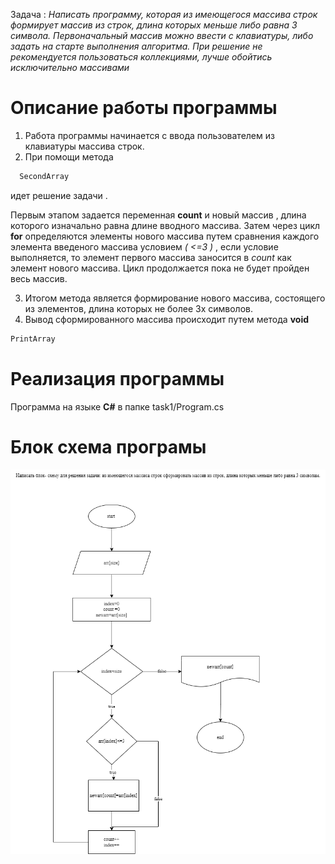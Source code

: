 Задача :
*Написать программу, которая из имеющегося массива строк формирует массив из строк, длина которых меньше либо равна 3 символа. Первоначальный массив можно ввести с клавиатуры, либо задать на старте выполнения алгоритма. При решение не рекомендуется пользоваться коллекциями, лучше обойтись исключительно массивами*
# Описание работы программы
1. Работа  программы начинается с ввода  пользователем из клавиатуры массива строк.  
2. При помощи метода  
``` sh
  SecondArray
```
идет решение задачи .

Первым этапом задается   переменная   **count**
 и новый массив , длина которого изначально равна длине вводного массива.
 Затем  через цикл  **for**
определяются  элементы  нового  массива  путем  сравнения каждого элемента введеного массива  условием *( <=3 )* , если условие выполняется, то  элемент первого массива заносится в   *count*   как  элемент  нового массива. Цикл продолжается пока не будет пройден весь массив.

3. Итогом метода является формирование нового массива, состоящего из элементов, длина которых не более 3х символов.
4. Вывод сформированного массива происходит путем  метода **void**
``` sh
PrintArray
```

# Реализация программы 
Программа на языке  **C#**  в папке task1/Program.cs

# Блок схема програмы
   ![блок-схема ](diagram.png)
